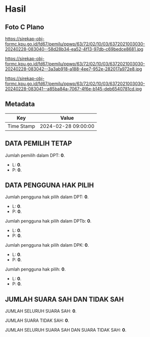 # Hasil

## Foto C Plano

https://sirekap-obj-formc.kpu.go.id/fd67/pemilu/ppwp/63/72/02/10/03/6372021003030-20240228-083040--58d28b34-ea52-4f13-97db-c69bedce8681.jpg

https://sirekap-obj-formc.kpu.go.id/fd67/pemilu/ppwp/63/72/02/10/03/6372021003030-20240228-083042--3a3ab918-a188-4ee7-952e-282017a972e8.jpg

https://sirekap-obj-formc.kpu.go.id/fd67/pemilu/ppwp/63/72/02/10/03/6372021003030-20240228-083041--a85ba84a-7067-4f6e-b145-deb6540781cd.jpg


## Metadata

| Key        | Value               |
| ---------- | ------------------- |
| Time Stamp | 2024-02-28 09:00:00 |


## DATA PEMILIH TETAP

Jumlah pemilih dalam DPT: **0**.
 * L: **0**.
 * P: **0**.

## DATA PENGGUNA HAK PILIH

Jumlah pengguna hak pilih dalam DPT: **0**.
 * L: **0**.
 * P: **0**.

Jumlah pengguna hak pilih dalam DPTb: **0**.
 * L: **0**.
 * P: **0**.

Jumlah pengguna hak pilih dalam DPK: **0**.
 * L: **0**.
 * P: **0**.

Jumlah pengguna hak pilih: **0**.
 * L: **0**.
 * P: **0**.

## JUMLAH SUARA SAH DAN TIDAK SAH

JUMLAH SELURUH SUARA SAH: **0**.

JUMLAH SUARA TIDAK SAH: **0**.

JUMLAH SELURUH SUARA SAH DAN SUARA TIDAK SAH: **0**.


